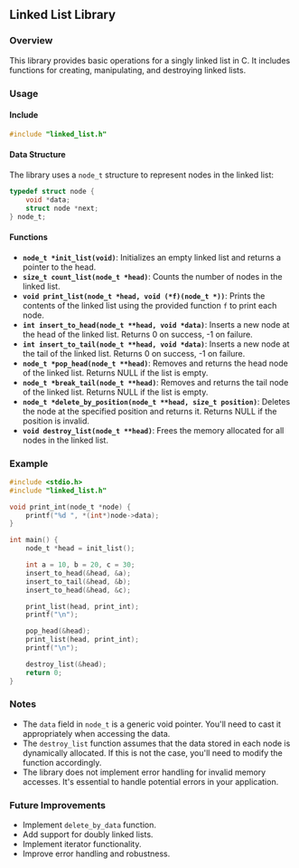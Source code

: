 ## Linked List Library

### Overview
This library provides basic operations for a singly linked list in C. It includes functions for creating, manipulating, and destroying linked lists.

### Usage
#### Include
```c
#include "linked_list.h"
```
#### Data Structure
The library uses a `node_t` structure to represent nodes in the linked list:
```c
typedef struct node {
    void *data;
    struct node *next;
} node_t;
```
#### Functions
* **`node_t *init_list(void)`**: Initializes an empty linked list and returns a pointer to the head.
* **`size_t count_list(node_t *head)`**: Counts the number of nodes in the linked list.
* **`void print_list(node_t *head, void (*f)(node_t *))`**: Prints the contents of the linked list using the provided function `f` to print each node.
* **`int insert_to_head(node_t **head, void *data)`**: Inserts a new node at the head of the linked list. Returns 0 on success, -1 on failure.
* **`int insert_to_tail(node_t **head, void *data)`**: Inserts a new node at the tail of the linked list. Returns 0 on success, -1 on failure.
* **`node_t *pop_head(node_t **head)`**: Removes and returns the head node of the linked list. Returns NULL if the list is empty.
* **`node_t *break_tail(node_t **head)`**: Removes and returns the tail node of the linked list. Returns NULL if the list is empty.
* **`node_t *delete_by_position(node_t **head, size_t position)`**: Deletes the node at the specified position and returns it. Returns NULL if the position is invalid.
* **`void destroy_list(node_t **head)`**: Frees the memory allocated for all nodes in the linked list.

### Example
```c
#include <stdio.h>
#include "linked_list.h"

void print_int(node_t *node) {
    printf("%d ", *(int*)node->data);
}

int main() {
    node_t *head = init_list();

    int a = 10, b = 20, c = 30;
    insert_to_head(&head, &a);
    insert_to_tail(&head, &b);
    insert_to_head(&head, &c);

    print_list(head, print_int);
    printf("\n");

    pop_head(&head);
    print_list(head, print_int);
    printf("\n");

    destroy_list(&head);
    return 0;
}
```

### Notes
* The `data` field in `node_t` is a generic void pointer. You'll need to cast it appropriately when accessing the data.
* The `destroy_list` function assumes that the data stored in each node is dynamically allocated. If this is not the case, you'll need to modify the function accordingly.
* The library does not implement error handling for invalid memory accesses. It's essential to handle potential errors in your application.

### Future Improvements
* Implement `delete_by_data` function.
* Add support for doubly linked lists.
* Implement iterator functionality.
* Improve error handling and robustness.
